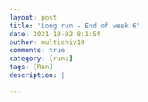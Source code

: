```yaml
---
layout: post
title: 'Long run - End of week 6'
date: 2021-10-02 8:1:54
author: multishiv19
comments: true
category: [runs]
tags: [Run]
description: |
    
---
```





<div width='100%' class='strava-embed-placeholder' data-embed-type='activity' data-embed-id='6054378545'></div>
<script src='https://strava-embeds.com/embed.js'></script>
